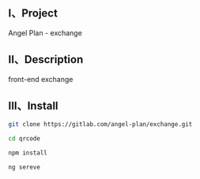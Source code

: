 ## I、Project
Angel Plan - exchange

## II、Description
front-end exchange

## III、Install

```bash
git clone https://gitlab.com/angel-plan/exchange.git
```

```bash
cd qrcode
```

```bash
npm install
```

```bash
ng sereve
```
